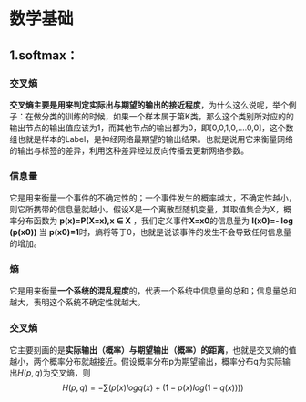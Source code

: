 # 数学基础
## 1.softmax：
### **交叉熵**
**交叉熵主要是用来判定实际出与期望的输出的接近程度**，为什么这么说呢，举个例子：在做分类的训练的时候，如果一个样本属于第K类，那么这个类别所对应的的输出节点的输出值应该为1，而其他节点的输出都为0，即[0,0,1,0,….0,0]，这个数组也就是样本的Label，是神经网络最期望的输出结果。也就是说用它来衡量网络的输出与标签的差异，利用这种差异经过反向传播去更新网络参数。
### **信息量**
它是用来衡量一个事件的不确定性的；一个事件发生的概率越大，不确定性越小，则它所携带的信息量就越小。假设X是一个离散型随机变量，其取值集合为X，概率分布函数为 **p(x)=P(X=x),x $\in$ X** ，我们定义事件**X=x0**的信息量为
**I(x0)=- $\log$ (p(x0))**
当 **p(x0)=1**时，熵将等于0，也就是说该事件的发生不会导致任何信息量的增加。
### **熵**
它是用来衡量**一个系统的混乱程度**的，代表一个系统中信息量的总和；信息量总和越大，表明这个系统不确定性就越大。
### **交叉熵**
它主要刻画的是**实际输出（概率）与期望输出（概率）的距离**，也就是交叉熵的值越小，两个概率分布就越接近。假设概率分布p为期望输出，概率分布q为实际输出$H(p,q)$为交叉熵，则
$$
H(p,q)=-\sum(p(x)logq(x)+(1-p(x)log(1-q(x))))
$$
